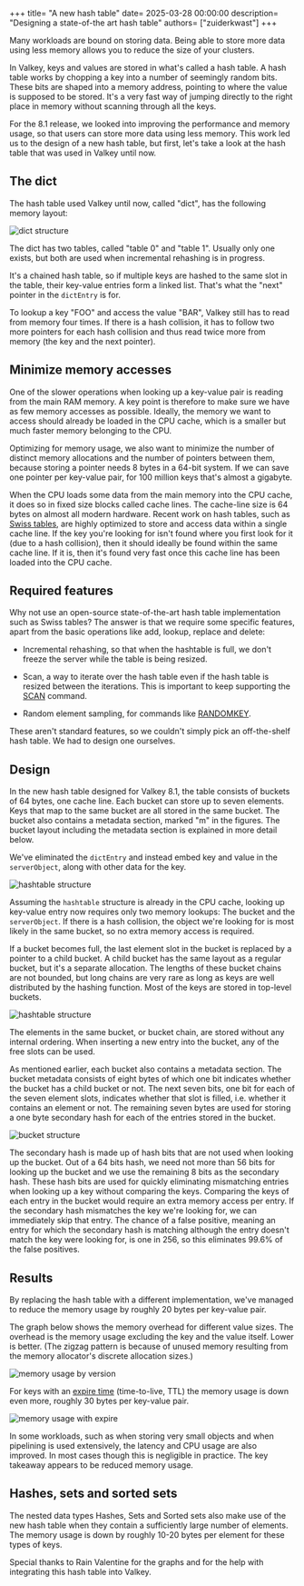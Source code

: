 +++
title= "A new hash table"
date= 2025-03-28 00:00:00
description= "Designing a state-of-the art hash table"
authors= ["zuiderkwast"]
+++

Many workloads are bound on storing data. Being able to store more data using
less memory allows you to reduce the size of your clusters.

In Valkey, keys and values are stored in what's called a hash table. A hash
table works by chopping a key into a number of seemingly random bits. These bits
are shaped into a memory address, pointing to where the value is supposed to be
stored. It's a very fast way of jumping directly to the right place in memory
without scanning through all the keys.

For the 8.1 release, we looked into improving the performance and memory usage,
so that users can store more data using less memory. This work led us to the
design of a new hash table, but first, let's take a look at the hash table that
was used in Valkey until now.

The dict
--------

The hash table used Valkey until now, called "dict", has the following memory
layout:

![dict structure](dict-structure.png)

The dict has two tables, called "table 0" and "table 1". Usually only one
exists, but both are used when incremental rehashing is in progress.

It's a chained hash table, so if multiple keys are hashed to the same slot in
the table, their key-value entries form a linked list. That's what the "next"
pointer in the `dictEntry` is for.

To lookup a key "FOO" and access the value "BAR", Valkey still has to read from
memory four times. If there is a hash collision, it has to follow two more
pointers for each hash collision and thus read twice more from memory (the key
and the next pointer).

Minimize memory accesses
------------------------

One of the slower operations when looking up a key-value pair is reading from
the main RAM memory. A key point is therefore to make sure we have as few memory
accesses as possible. Ideally, the memory we want to access should already be
loaded in the CPU cache, which is a smaller but much faster memory belonging to
the CPU.

Optimizing for memory usage, we also want to minimize the number of distinct
memory allocations and the number of pointers between them, because storing a
pointer needs 8 bytes in a 64-bit system. If we can save one pointer per
key-value pair, for 100 million keys that's almost a gigabyte.

When the CPU loads some data from the main memory into the CPU cache, it does so
in fixed size blocks called cache lines. The cache-line size is 64 bytes on
almost all modern hardware. Recent work on hash tables, such as [Swiss
tables](https://abseil.io/about/design/swisstables), are highly optimized to
store and access data within a single cache line. If the key you're looking
for isn't found where you first look for it (due to a hash collision), then it
should ideally be found within the same cache line. If it is, then it's found
very fast once this cache line has been loaded into the CPU cache.

Required features
-----------------

Why not use an open-source state-of-the-art hash table implementation such as
Swiss tables? The answer is that we require some specific features, apart from
the basic operations like add, lookup, replace and delete:

* Incremental rehashing, so that when the hashtable is full, we don't freeze the
  server while the table is being resized.

* Scan, a way to iterate over the hash table even if the hash table is resized
  between the iterations. This is important to keep supporting the
  [SCAN](/commands/scan/) command.

* Random element sampling, for commands like [RANDOMKEY](/commands/randomkey/).

These aren't standard features, so we couldn't simply pick an off-the-shelf hash
table. We had to design one ourselves.

Design
------

In the new hash table designed for Valkey 8.1, the table consists of buckets of
64 bytes, one cache line. Each bucket can store up to seven elements. Keys that
map to the same bucket are all stored in the same bucket. The bucket also
contains a metadata section, marked "m" in the figures. The bucket layout
including the metadata section is explained in more detail below.

We've eliminated the `dictEntry` and instead embed key and value in the
`serverObject`, along with other data for the key.

![hashtable structure](hashtable-structure.png)

Assuming the `hashtable` structure is already in the CPU cache, looking up
key-value entry now requires only two memory lookups: The bucket and the
`serverObject`. If there is a hash collision, the object we're looking for is
most likely in the same bucket, so no extra memory access is required.

If a bucket becomes full, the last element slot in the bucket is replaced by a
pointer to a child bucket. A child bucket has the same layout as a regular
bucket, but it's a separate allocation. The lengths of these bucket chains are
not bounded, but long chains are very rare as long as keys are well distributed
by the hashing function. Most of the keys are stored in top-level buckets.

![hashtable structure](hashtable-child-buckets.png)

The elements in the same bucket, or bucket chain, are stored without any
internal ordering. When inserting a new entry into the bucket, any of the free
slots can be used.

As mentioned earlier, each bucket also contains a metadata section. The bucket
metadata consists of eight bytes of which one bit indicates whether the bucket
has a child bucket or not. The next seven bits, one bit for each of the seven
element slots, indicates whether that slot is filled, i.e. whether it contains
an element or not. The remaining seven bytes are used for storing a one byte
secondary hash for each of the entries stored in the bucket.

![bucket structure](hash-bucket-structure.png)

The secondary hash is made up of hash bits that are not used when looking up the
bucket. Out of a 64 bits hash, we need not more than 56 bits for looking up the
bucket and we use the remaining 8 bits as the secondary hash. These hash bits
are used for quickly eliminating mismatching entries when looking up a key
without comparing the keys. Comparing the keys of each entry in the bucket would
require an extra memory access per entry. If the secondary hash mismatches the
key we're looking for, we can immediately skip that entry. The chance of a false
positive, meaning an entry for which the secondary hash is matching although the
entry doesn't match the key were looking for, is one in 256, so this eliminates
99.6% of the false positives.

Results
-------

By replacing the hash table with a different implementation, we've managed to
reduce the memory usage by roughly 20 bytes per key-value pair.

The graph below shows the memory overhead for different value sizes. The
overhead is the memory usage excluding the key and the value itself. Lower is
better. (The zigzag pattern is because of unused memory resulting from the memory
allocator's discrete allocation sizes.)

![memory usage by version](memory-usage.png)

For keys with an [expire time](/commands/expire/) (time-to-live, TTL) the memory
usage is down even more, roughly 30 bytes per key-value pair.

![memory usage with expire](memory-usage-with-expire.png)

In some workloads, such as when storing very small objects and when pipelining
is used extensively, the latency and CPU usage are also improved. In most cases
though this is negligible in practice. The key takeaway appears to be reduced
memory usage.

Hashes, sets and sorted sets
----------------------------

The nested data types Hashes, Sets and Sorted sets also make use of the new hash
table when they contain a sufficiently large number of elements. The memory
usage is down by roughly 10-20 bytes per element for these types of keys.

Special thanks to Rain Valentine for the graphs and for the help with
integrating this hash table into Valkey.

